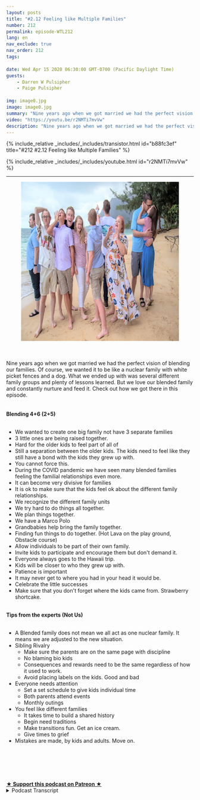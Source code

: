 ```yaml
---
layout: posts
title: "#2.12 Feeling like Multiple Families"
number: 212
permalink: episode-WTL212
lang: en
nav_exclude: true
nav_order: 212
tags:

date: Wed Apr 15 2020 06:30:00 GMT-0700 (Pacific Daylight Time)
guests:
    - Darren W Pulsipher
    - Paige Pulsipher

img: image0.jpg
image: image0.jpg
summary: "Nine years ago when we got married we had the perfect vision of blending our families. Of course, we wanted it to be like a nuclear family with white picket fences and a dog. What we ended up with was several different family groups and plenty of lessons learned. But we love our blended family and constantly nurture and feed it. Check out how we got there in this episode."
video: "https://youtu.be/r2NMTi7mvVw"
description: "Nine years ago when we got married we had the perfect vision of blending our families. Of course, we wanted it to be like a nuclear family with white picket fences and a dog. What we ended up with was several different family groups and plenty of lessons learned. But we love our blended family and constantly nurture and feed it. Check out how we got there in this episode."
---
```


<div>
{% include_relative _includes/_includes/transistor.html id="b88fc3ef" title="#212 #2.12 Feeling like Multiple Families" %}

{% include_relative _includes/_includes/youtube.html id="r2NMTi7mvVw" %}
</div>

---

<html><head></head><body><div><figure data-trix-attachment="{&quot;contentType&quot;:&quot;image&quot;,&quot;height&quot;:426,&quot;url&quot;:&quot;https://1.bp.blogspot.com/-lgfKMpNphgM/XpcN3AZbzaI/AAAAAAAFNpc/uVPdxUGO2K0_Psq6gQHf6h-peQQs6udOgCNcBGAsYHQ/s640/Christmas2019-2.jpg&quot;,&quot;width&quot;:640}" data-trix-content-type="image" class="attachment attachment--preview"><img src="./image0.jpg" width="640" height="426"><figcaption class="attachment__caption"></figcaption></figure></div><div><br></div><div><br></div><div>Nine years ago when we got married we had the perfect vision of blending our families. Of course, we wanted it to be like a nuclear family with white picket fences and a dog. What we ended up with was several different family groups and plenty of lessons learned. But we love our blended family and constantly nurture and feed it. Check out how we got there in this episode.</div><div><br></div><div><strong><br>Blending 4+6 (2+5)<br></strong><br></div><ul><li>We wanted to create one big family not have 3 separate families</li><li>3 little ones are being raised together.</li><li>Hard for the older kids to feel part of all of&nbsp;</li><li>Still a separation between the older kids. The kids need to feel like they still have a bond with the kids they grew up with.</li><li>You cannot force this.</li><li>During the COVID pandemic we have seen many blended families feeling the familial relationships even more.</li><li>It can become very divisive for families</li><li>It is ok to make sure that the kids feel ok about the different family relationships.&nbsp;</li><li>We recognize the different family units</li><li>We try hard to do things all together.</li><li>We plan things together.</li><li>We have a Marco Polo&nbsp;</li><li>Grandbabies help bring the family together.</li><li>Finding fun things to do together. (Hot Lava on the play ground, Obstacle course)</li><li>Allow individuals to be part of their own family.</li><li>Invite kids to participate and encourage them but don't demand it.</li><li>Everyone always goes to the Hawaii trip.</li><li>Kids will be closer to who they grew up with.</li><li>Patience is important</li><li>It may never get to where you had in your head it would be.</li><li>Celebrate the little successes</li><li>Make sure that you don't forget where the kids came from. Strawberry shortcake.&nbsp;</li></ul><div><strong><br>Tips from the experts (Not Us)<br></strong><br></div><ul><li>A Blended family does not mean we all act as one nuclear family. It means we are adjusted to the new situation.</li><li>Sibling Rivalry<ul><li>Make sure the parents are on the same page with discipline</li><li>No blaming bio kids</li><li>Consequences and rewards need to be the same regardless of how it used to work.</li><li>Avoid placing labels on the kids. Good and bad</li></ul></li><li>Everyone needs attention<ul><li>Set a set schedule to give kids individual time</li><li>Both parents attend events</li><li>Monthly outings</li></ul></li><li>You feel like different families<ul><li>It takes time to build a shared history</li><li>Begin need traditions</li><li>Make transitions fun. Get an ice cream.</li><li>Give times to grief</li></ul></li><li>Mistakes are made, by kids and adults. Move on.</li></ul><div><br></div><div><br></div><div><br></div><div><br><br></div>
<strong>
  <a href="https://www.patreon.com/wheresthelemonade" target="_donate" rel="payment" title="★ Support this podcast on Patreon ★">★ Support this podcast on Patreon ★</a>
</strong></body></html>

<details>
<summary> Podcast Transcript </summary>

<p></p>

</details>
